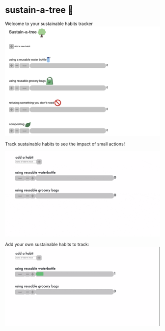 # sustain-a-tree 🌳
Welcome to your sustainable habits tracker
![homepage](sustain-a-tree-home.png)

Track sustainable habits to see the impact of small actions!

![](tracking-functionality.gif)

Add your own sustainable habits to track:
![](add-new-habit.gif)
